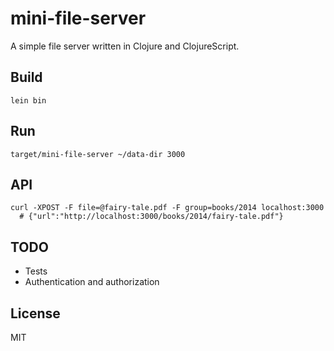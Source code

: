 # mini-file-server

A simple file server written in Clojure and ClojureScript.

## Build

```
lein bin
```

## Run

```
target/mini-file-server ~/data-dir 3000
```

## API

```
curl -XPOST -F file=@fairy-tale.pdf -F group=books/2014 localhost:3000
  # {"url":"http://localhost:3000/books/2014/fairy-tale.pdf"}
```

## TODO

- Tests
- Authentication and authorization

## License

MIT

